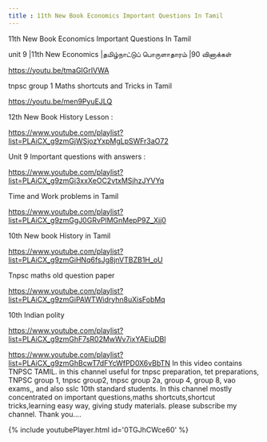 ```yaml
---
title : 11th New Book Economics Important Questions In Tamil
---
```


11th New Book Economics Important Questions In Tamil

unit 9 |11th New Economics |தமிழ்நாட்டுப் பொருளாதாரம் |90 வினாக்கள்

https://youtu.be/tmaGIGrIVWA

tnpsc group 1 Maths shortcuts and Tricks in Tamil

https://youtu.be/men9PyuEJLQ

12th New Book History Lesson :

https://www.youtube.com/playlist?list=PLAiCX_g9zmGjWSjozYxpMgLpSWFr3aO72

Unit 9 Important questions with answers :

https://www.youtube.com/playlist?list=PLAiCX_g9zmGi3xxXeOC2vtxMSjhzJYVYq

Time and Work problems in Tamil 

https://www.youtube.com/playlist?list=PLAiCX_g9zmGgJ0GRvPlMGnMepP9Z_Xjj0

10th New book History in Tamil

https://www.youtube.com/playlist?list=PLAiCX_g9zmGiHNq6fsJg8jnVTBZB1H_oU

Tnpsc maths old question paper

https://www.youtube.com/playlist?list=PLAiCX_g9zmGiPAWTWidryhn8uXisFobMq

10th Indian polity

https://www.youtube.com/playlist?list=PLAiCX_g9zmGhF7sR02MwWv7ixYAEiuDBl

https://www.youtube.com/playlist?list=PLAiCX_g9zmGhBcwT7dFYcWfPD0X6vBbTN
In this video contains TNPSC TAMIL. in this channel useful for tnpsc preparation, tet preparations, TNPSC group 1, tnpsc group2, tnpsc group 2a, group 4, group 8, vao exams,, and also sslc 10th standard students. In this channel mostly concentrated on important questions,maths shortcuts,shortcut tricks,learning easy way, giving study materials. please subscribe my channel. Thank you....



{% include youtubePlayer.html id='0TGJhCWce60' %}
